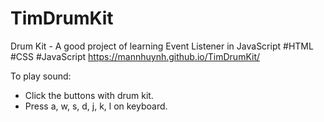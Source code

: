 # TimDrumKit
Drum Kit - A good project of learning Event Listener in JavaScript
#HTML #CSS #JavaScript
https://mannhuynh.github.io/TimDrumKit/

To play sound:
- Click the buttons with drum kit.
- Press a, w, s, d, j, k, l on keyboard.
